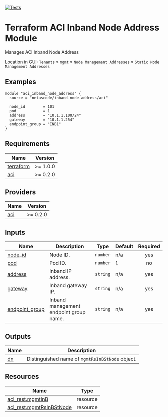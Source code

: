 <!-- BEGIN_TF_DOCS -->
[![Tests](https://github.com/netascode/terraform-aci-inband-node-address/actions/workflows/test.yml/badge.svg)](https://github.com/netascode/terraform-aci-inband-node-address/actions/workflows/test.yml)

# Terraform ACI Inband Node Address Module

Manages ACI Inband Node Address

Location in GUI:
`Tenants` » `mgmt` » `Node Management Addresses` » `Static Node Management Addresses`

## Examples

```hcl
module "aci_inband_node_address" {
  source = "netascode/inband-node-address/aci"

  node_id        = 101
  pod            = 1
  address        = "10.1.1.100/24"
  gateway        = "10.1.1.254"
  endpoint_group = "INB1"
}

```

## Requirements

| Name | Version |
|------|---------|
| <a name="requirement_terraform"></a> [terraform](#requirement\_terraform) | >= 1.0.0 |
| <a name="requirement_aci"></a> [aci](#requirement\_aci) | >= 0.2.0 |

## Providers

| Name | Version |
|------|---------|
| <a name="provider_aci"></a> [aci](#provider\_aci) | >= 0.2.0 |

## Inputs

| Name | Description | Type | Default | Required |
|------|-------------|------|---------|:--------:|
| <a name="input_node_id"></a> [node\_id](#input\_node\_id) | Node ID. | `number` | n/a | yes |
| <a name="input_pod"></a> [pod](#input\_pod) | Pod ID. | `number` | `1` | no |
| <a name="input_address"></a> [address](#input\_address) | Inband IP address. | `string` | n/a | yes |
| <a name="input_gateway"></a> [gateway](#input\_gateway) | Inband gateway IP. | `string` | n/a | yes |
| <a name="input_endpoint_group"></a> [endpoint\_group](#input\_endpoint\_group) | Inband management endpoint group name. | `string` | n/a | yes |

## Outputs

| Name | Description |
|------|-------------|
| <a name="output_dn"></a> [dn](#output\_dn) | Distinguished name of `mgmtRsInBStNode` object. |

## Resources

| Name | Type |
|------|------|
| [aci_rest.mgmtInB](https://registry.terraform.io/providers/netascode/aci/latest/docs/resources/rest) | resource |
| [aci_rest.mgmtRsInBStNode](https://registry.terraform.io/providers/netascode/aci/latest/docs/resources/rest) | resource |
<!-- END_TF_DOCS -->
